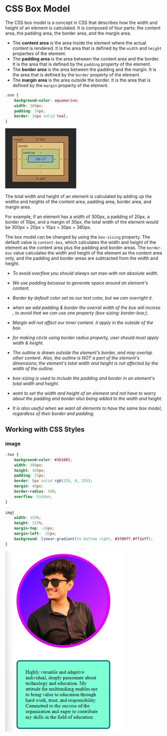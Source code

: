 # CSS Box Model

The CSS box model is a concept in CSS that describes how the width and height of an element is calculated. It is composed of four parts: the content area, the padding area, the border area, and the margin area.

- The **content area** is the area inside the element where the actual content is rendered. It is the area that is defined by the `width` and `height` properties of the element.
- The **padding area** is the area between the content area and the border. It is the area that is defined by the `padding` property of the element.
- The **border area** is the area between the padding and the margin. It is the area that is defined by the `border` property of the element.
- The **margin area** is the area outside the border. It is the area that is defined by the `margin` property of the element.

```CSS
.one {
    background-color: aquamarine;
    width: 300px;
    padding: 24px;
    border: 10px solid teal;
}
```

![CSS Box Model](./src/box.png)

The total width and height of an element is calculated by adding up the widths and heights of the content area, padding area, border area, and margin area.

For example, if an element has a width of 300px, a padding of 20px, a border of 10px, and a margin of 30px, the total width of the element would be 300px + 20px + 10px + 30px = 360px.

The box model can be changed by using the `box-sizing` property. The default value is `content-box`, which calculates the width and height of the element as the content area plus the padding and border areas. The `border-box` value calculates the width and height of the element as the content area only, and the padding and border areas are subtracted from the width and height.

- _To avoid overflow you should always set max-with not absolute width._

- _We use padding because to generate space around an element's content._ 

- _Border by default color set as our text color, but we can overright it._

- _when we add padding & border the overral width of the box will increse , to avoid that we can use one property (box-sizing: border-box;)._

- _Margin will not affect our inner content. it apply in the outside of the box._

- _for making circle using border radius property, user should must apply width & height._

- _The outline is drawn outside the element's border, and may overlap other content. Also, the outline is NOT a part of the element's dimensions; the element's total width and height is not affected by the width of the outline._

- _box-sizing is used to include the padding and border in an element's total width and height._

- _want to set the width and height of an element and not have to worry about the padding and border also being added to the width and height._

- _It is also useful when we want all elements to have the same box model, regardless of their border and padding._

## Working with CSS Styles
### image
``` CSS
.two {
    background-color: #361601;
    width: 300px;
    height: 300px;
    padding: 25px;
    border: 8px solid rgb(225, 0, 255);
    margin: 40px;
    border-radius: 50%;
    overflow: hidden;
}

img{
    width: 125%;
    height: 125%;
    margin-top: -24px;
    margin-left: -25px;
    background: linear-gradient(to bottom right, #3700ff,#ff2eff);
}
```
![box-model](./src/image.png)
